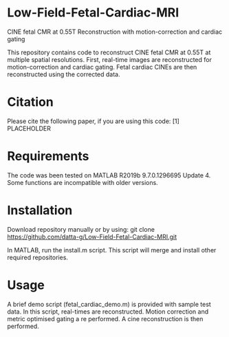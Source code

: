 # Low-Field-Fetal-Cardiac-MRI
CINE fetal CMR at 0.55T Reconstruction with motion-correction and cardiac gating

This repository contains code to reconstruct CINE fetal CMR at 0.55T at multiple spatial resolutions. First, real-time images are reconstructed for motion-correction and cardiac gating. Fetal cardiac CINEs are then reconstructed using the corrected data. 


# Citation
Please cite the following paper, if you are using this code:
[1] PLACEHOLDER

# Requirements
The code was been tested on MATLAB R2019b 9.7.0.1296695 Update 4. Some functions are incompatible with older versions. 

# Installation
Download repository manually or by using:
git clone https://github.com/datta-g/Low-Field-Fetal-Cardiac-MRI.git

In MATLAB, run the install.m script. This script will merge and install other required repositories.

# Usage
A brief demo script (fetal_cardiac_demo.m) is provided with sample test data. In this script, real-times are reconstructed. Motion correction and metric optimised gating a re performed. A cine reconstruction is then performed. 
